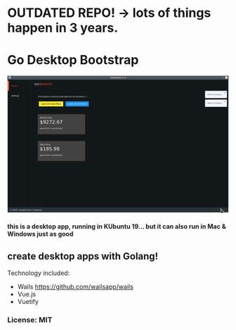 # OUTDATED REPO! -> lots of things happen in 3 years. 

# Go Desktop Bootstrap

<img src="https://raw.githubusercontent.com/AndreiD/GoDesktopBootstrap/master/assets/screenshot1.png" alt="screenshot" />

#### this is a desktop app, running in KUbuntu 19... but it can also run in Mac & Windows just as good

## create desktop apps with Golang!

Technology included:
 
- Wails https://github.com/wailsapp/wails
- Vue.js
- Vuetify

### License: MIT
